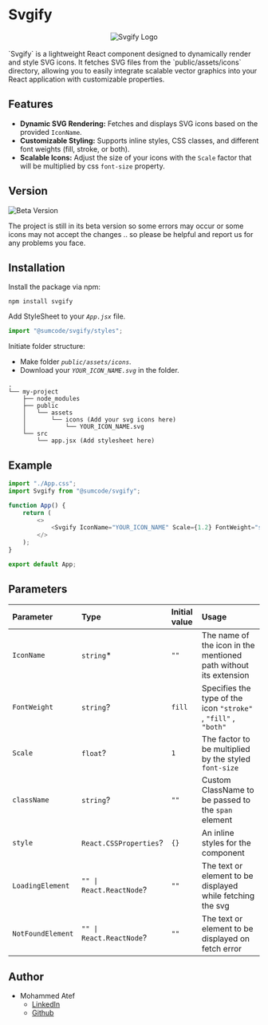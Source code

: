 # Svgify

<div style="display:flex; justify-content:center; width: 100%;">
<img src="https://res.cloudinary.com/dclbtusww/image/upload/v1725670993/Sumcode/Svgify/spkctkwkydsmnvki85di.png" alt="Svgify Logo" />
</div>
<br/>
`Svgify` is a lightweight React component designed to dynamically render and style SVG icons. It fetches SVG files from the `public/assets/icons` directory, allowing you to easily integrate scalable vector graphics into your React application with customizable properties.

## Features

-   **Dynamic SVG Rendering:** Fetches and displays SVG icons based on the provided `IconName`.
-   **Customizable Styling:** Supports inline styles, CSS classes, and different font weights (fill, stroke, or both).
-   **Scalable Icons:** Adjust the size of your icons with the `Scale` factor that will be multiplied by css `font-size` property.

## Version

![Beta Version](https://img.shields.io/badge/Beta_Version-1.0.1-blue.svg)

The project is still in its beta version so some errors may occur or some icons may not accept the changes .. so please be helpful and report us for any problems you face.

## Installation

Install the package via npm:

```
npm install svgify
```

Add StyleSheet to your _`App.jsx`_ file.

```js
import "@sumcode/svgify/styles";
```

Initiate folder structure:

-   Make folder _`public/assets/icons`_.
-   Download your _`YOUR_ICON_NAME.svg`_ in the folder.

```
.
└── my-project
    ├── node_modules
    ├── public
    │   └── assets
    │       └── icons (Add your svg icons here)
    │           └── YOUR_ICON_NAME.svg
    └── src
        └── app.jsx (Add stylesheet here)
```

## Example

```js
import "./App.css";
import Svgify from "@sumcode/svgify";

function App() {
    return (
        <>
            <Svgify IconName="YOUR_ICON_NAME" Scale={1.2} FontWeight="stroke" />
        </>
    );
}

export default App;
```

## Parameters

| Parameter         | Type                     | Initial value | Usage                                                            |
| :---------------- | :----------------------- | :------------ | :--------------------------------------------------------------- |
| `IconName`        | `string`\*               | `""`          | The name of the icon in the mentioned path without its extension |
| `FontWeight`      | `string`?                | `fill`        | Specifies the type of the icon `"stroke"` , `"fill"` , `"both"`  |
| `Scale`           | `float`?                 | `1`           | The factor to be multiplied by the styled `font-size`            |
| `className`       | `string`?                | `""`          | Custom ClassName to be passed to the `span` element              |
| `style`           | `React.CSSProperties`?   | `{}`          | An inline styles for the component                               |
| `LoadingElement`  | `"" \| React.ReactNode`? | `""`          | The text or element to be displayed while fetching the svg       |
| `NotFoundElement` | `"" \| React.ReactNode`? | `""`          | The text or element to be displayed on fetch error               |

## Author

-   Mohammed Atef
    -   [LinkedIn](https://www.linkedin.com/in/m7mmed3atef/)
    -   [Github](https://github.com/M7mmedATeF)
